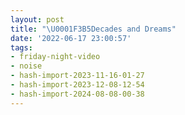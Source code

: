 ```yaml
---
layout: post
title: "\U0001F3B5Decades and Dreams"
date: '2022-06-17 23:00:57'
tags:
- friday-night-video
- noise
- hash-import-2023-11-16-01-27
- hash-import-2023-12-08-12-54
- hash-import-2024-08-08-00-38
---
```


